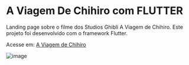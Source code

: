 # A Viagem De Chihiro com FLUTTER
Landing page sobre o filme dos Studios Ghibli A Viagem de Chihiro. Este projeto foi desenvolvido com o framework Flutter.

Acesse em: <a href="https://isabelafagundes.github.io/a-viagem-de-chihiro-FLUTTER/" Target="_blank">A Viagem de Chihiro<a>

![image](https://github.com/isabelafagundes/a-viagem-de-chihiro-FLUTTER/assets/104397121/a9819c8e-8416-427d-abc1-8f0f7425c7e3)
